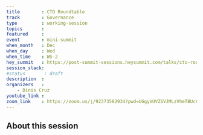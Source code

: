 ```yaml
---
title        : CTO Roundtable
track        : Governance
type         : working-session
topics       :
featured     :
event        : mini-summit
when_month   : Dec
when_day     : Wed
when_time    : WS-2
hey_summit   : https://post-summit-sessions.heysummit.com/talks/cto-roundtable/
session_slack:
#status       : draft
description  :
organizers   :
    - Dinis Cruz
youtube_link :
zoom_link    : https://zoom.us/j/92373582934?pwd=UGgyVUVZSVJMLzVheTBUcHNLVkVJZz09
---
```


## About this session
